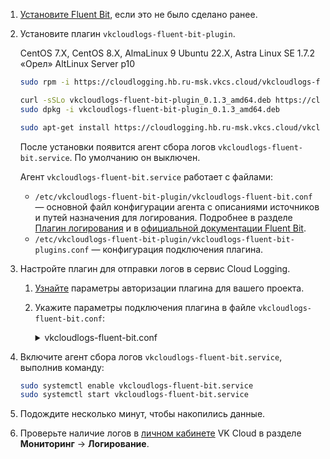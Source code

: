 1. [Установите Fluent Bit](../../quick-start/), если это не было сделано ранее.
1. Установите плагин `vkcloudlogs-fluent-bit-plugin`.

   <tabs>
   <tablist>
   <tab>CentOS 7.X, CentOS 8.X, AlmaLinux 9</tab>
   <tab>Ubuntu 22.X, Astra Linux SE 1.7.2 «Орел»</tab>
   <tab>AltLinux Server p10</tab>
   </tablist>
   <tabpanel>

   ```bash
   sudo rpm -i https://cloudlogging.hb.ru-msk.vkcs.cloud/vkcloudlogs-fluent-bit-plugin/vkcloudlogs-fluent-bit-plugin-0.1.3-1.x86_64.rpm
   ```

   </tabpanel>
   <tabpanel>

   ```bash
   curl -sSLo vkcloudlogs-fluent-bit-plugin_0.1.3_amd64.deb https://cloudlogging.hb.ru-msk.vkcs.cloud/vkcloudlogs-fluent-bit-plugin/vkcloudlogs-fluent-bit-plugin_0.1.3_amd64.deb
   sudo dpkg -i vkcloudlogs-fluent-bit-plugin_0.1.3_amd64.deb
   ```

   </tabpanel>
   <tabpanel>

   ```bash
   sudo apt-get install https://cloudlogging.hb.ru-msk.vkcs.cloud/vkcloudlogs-fluent-bit-plugin/vkcloudlogs-fluent-bit-plugin-0.1.3-1.x86_64.rpm
   ```

   </tabpanel>
   </tabs>

   После установки появится агент сбора логов `vkcloudlogs-fluent-bit.service`. По умолчанию он выключен.

   <info>

   Агент `vkcloudlogs-fluent-bit.service` работает с файлами:

   - `/etc/vkcloudlogs-fluent-bit-plugin/vkcloudlogs-fluent-bit.conf` — основной файл конфигурации агента с описаниями источников и путей назначения для логирования. Подробнее в разделе [Плагин логирования](../../concepts/logging-plugin) и в [официальной документации Fluent Bit](https://docs.fluentbit.io/manual/administration/configuring-fluent-bit/classic-mode).
   - `/etc/vkcloudlogs-fluent-bit-plugin/vkcloudlogs-fluent-bit-plugins.conf` — конфигурация подключения плагина.

   </info>

1. Настройте плагин для отправки логов в сервис Cloud Logging.

   1. [Узнайте](../../concepts/logging-plugin#auth_parameters) параметры авторизации плагина для вашего проекта.
   1. Укажите параметры подключения плагина в файле `vkcloudlogs-fluent-bit.conf`:

      <details>
      <summary>vkcloudlogs-fluent-bit.conf</summary>

      В этом примере настраивается логирование данных с `ssh.service` (секция `[INPUT]`) в сервис Cloud Logging (секция `[OUTPUT]`).

      ```conf
      [INPUT]
         Name            systemd
         Systemd_Filter  _SYSTEMD_UNIT=ssh.service
         Lowercase       On
         Read_From_Tail  On
         Tag             system.*

      [OUTPUT]
         Name              vkcloudlogs
         Match             system.*
         auth_url          <эндпоинт Keystone>
         project_id        <ID проекта VK Cloud>
         server_host_port  <адрес сервиса Cloud Logging>
         user_id           <ID пользователя>
         password          <пароль пользователя>
      ```

      </details>

1. Включите агент сбора логов `vkcloudlogs-fluent-bit.service`, выполнив команду:

   ```bash
   sudo systemctl enable vkcloudlogs-fluent-bit.service
   sudo systemctl start vkcloudlogs-fluent-bit.service
   ```

1. Подождите несколько минут, чтобы накопились данные.
1. Проверьте наличие логов в [личном кабинете](https://msk.cloud.vk.com/app/services/monitoring/logging) VK Cloud в разделе **Мониторинг** → **Логирование**.
